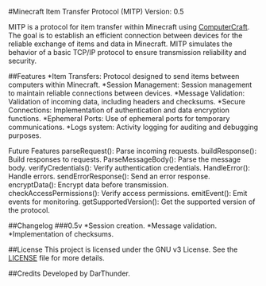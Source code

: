 #Minecraft Item Transfer Protocol (MITP) Version: 0.5

MITP is a protocol for item transfer within Minecraft using [ComputerCraft](https://github.com/dan200/ComputerCraft). The goal is to establish an efficient connection between devices for the reliable exchange of items and data in Minecraft. MITP simulates the behavior of a basic TCP/IP protocol to ensure transmission reliability and security.

##Features
*Item Transfers: Protocol designed to send items between computers within Minecraft.
*Session Management: Session management to maintain reliable connections between devices.
*Message Validation: Validation of incoming data, including headers and checksums.
*Secure Connections: Implementation of authentication and data encryption functions.
*Ephemeral Ports: Use of ephemeral ports for temporary communications.
*Logs system: Activity logging for auditing and debugging purposes.

Future Features parseRequest(): Parse incoming requests.
buildResponse(): Build responses to requests.
ParseMessageBody(): Parse the message body.
verifyCredentials(): Verify authentication credentials.
HandleError(): Handle errors.
sendErrorResponse(): Send an error response.
encryptData(): Encrypt data before transmission.
checkAccessPermissions(): Verify access permissions.
emitEvent(): Emit events for monitoring.
getSupportedVersion(): Get the supported version of the protocol.

##Changelog
###0.5v
*Session creation.
*Message validation.
*Implementation of checksums.

##License
This project is licensed under the GNU v3 License. See the [LICENSE](./LICENSE) file for more details.

##Credits
Developed by DarThunder.
